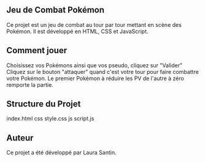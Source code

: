 ## Jeu de Combat Pokémon
Ce projet est un jeu de combat au tour par tour mettant en scène des Pokémon. Il est développé en HTML, CSS et JavaScript.

## Comment jouer
Choisissez vos Pokémons ainsi que vos pseudo, cliquez sur "Valider"
Cliquez sur le bouton "attaquer" quand c'est votre tour pour faire combattre votre Pokémon.
Le premier Pokémon à réduire les PV de l'autre à zéro remporte la partie.

## Structure du Projet
index.html
css
       style.css
js
       script.js

## Auteur
Ce projet a été développé par Laura Santin.
